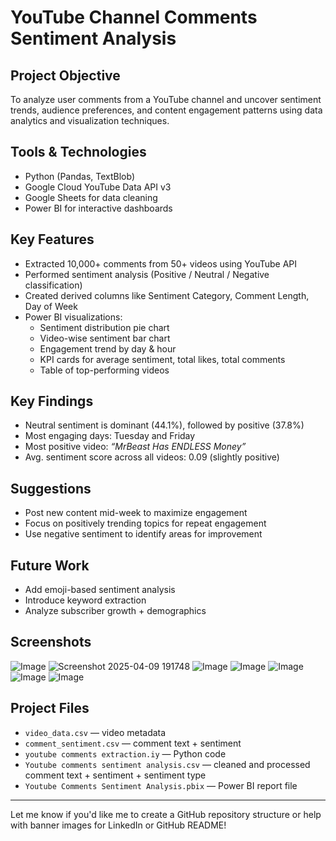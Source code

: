 # YouTube Channel Comments Sentiment Analysis 

## Project Objective
To analyze user comments from a YouTube channel and uncover sentiment trends, audience preferences, and content engagement patterns using data analytics and visualization techniques.

## Tools & Technologies
- Python (Pandas, TextBlob)
- Google Cloud YouTube Data API v3
- Google Sheets for data cleaning
- Power BI for interactive dashboards

## Key Features
- Extracted 10,000+ comments from 50+ videos using YouTube API
- Performed sentiment analysis (Positive / Neutral / Negative classification)
- Created derived columns like Sentiment Category, Comment Length, Day of Week
- Power BI visualizations:
  - Sentiment distribution pie chart
  - Video-wise sentiment bar chart
  - Engagement trend by day & hour
  - KPI cards for average sentiment, total likes, total comments
  - Table of top-performing videos

## Key Findings
- Neutral sentiment is dominant (44.1%), followed by positive (37.8%)
- Most engaging days: Tuesday and Friday
- Most positive video: *“MrBeast Has ENDLESS Money”*
- Avg. sentiment score across all videos: 0.09 (slightly positive)

## Suggestions
- Post new content mid-week to maximize engagement
- Focus on positively trending topics for repeat engagement
- Use negative sentiment to identify areas for improvement

## Future Work
- Add emoji-based sentiment analysis
- Introduce keyword extraction
- Analyze subscriber growth + demographics

## Screenshots
![Image](https://github.com/user-attachments/assets/9a144e2f-e309-483e-8156-d588380c50a0)
![Screenshot 2025-04-09 191748](https://github.com/user-attachments/assets/80de034f-2b3c-4061-9e66-49ade6fdc27a)
![Image](https://github.com/user-attachments/assets/3fa4d8f8-aff7-4abc-992e-ab19e66daa75)
![Image](https://github.com/user-attachments/assets/27fa9df0-0258-4239-a659-ac73d777a372)
![Image](https://github.com/user-attachments/assets/269174c7-001b-4daa-91a7-a3280ba167ce)
![Image](https://github.com/user-attachments/assets/0f68a35e-669c-4445-9076-61190ed689b5)
![Image](https://github.com/user-attachments/assets/32bec4d3-9837-4a4d-b3fd-f530fe4bca39)

## Project Files
- `video_data.csv` — video metadata
- `comment_sentiment.csv` — comment text + sentiment
- `youtube comments extraction.iy` — Python code
- `Youtube comments sentiment analysis.csv` — cleaned and processed comment text + sentiment + sentiment type
- `Youtube Comments Sentiment Analysis.pbix` — Power BI report file

---

Let me know if you'd like me to create a GitHub repository structure or help with banner images for LinkedIn or GitHub README!
